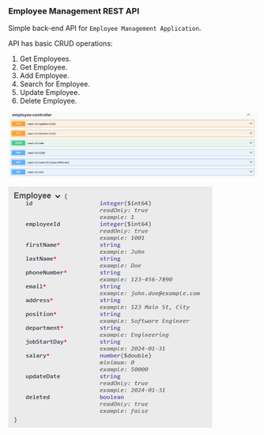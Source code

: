 ### Employee Management REST API

Simple back-end API for `Employee Management Application`.

API has basic CRUD operations:
1. Get Employees.
2. Get Employee.
3. Add Employee.
4. Search for Employee.
5. Update Employee.
6. Delete Employee.

![img.png](readmeImg/img.png)

![img_1.png](readmeImg/img_1.png)